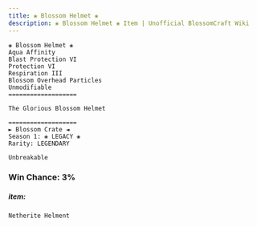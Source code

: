 ```yaml
---
title: ❀ Blossom Helmet ❀
description: ❀ Blossom Helmet ❀ Item | Unofficial BlossomCraft Wiki
---
```

```
❀ Blossom Helmet ❀
Aqua Affinity
Blast Protection VI
Protection VI
Respiration III
Blossom Overhead Particles
Unmodifiable
===================

The Glorious Blossom Helmet

===================
► Blossom Crate ◄
Season 1: ❀ LEGACY ❀
Rarity: LEGENDARY

Unbreakable
```
### Win Chance: 3%

##### item:
`Netherite Helment`